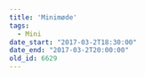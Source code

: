 ```yaml
---
title: 'Minimøde'
tags:
  - Mini
date_start: "2017-03-2T18:30:00"
date_end: "2017-03-2T20:00:00"
old_id: 6629
---
```

